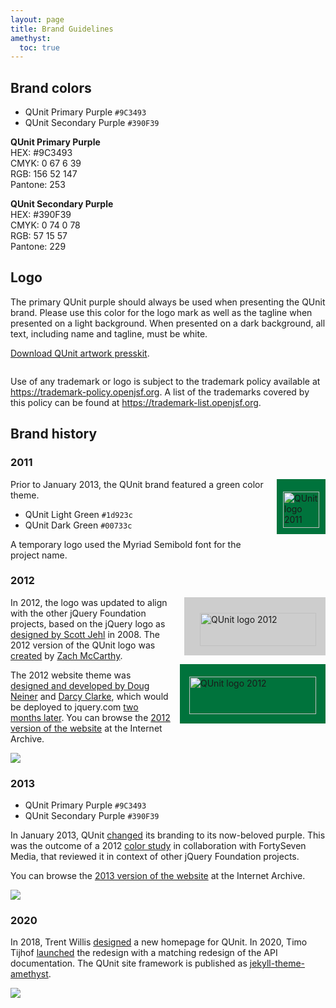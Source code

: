 ```yaml
---
layout: page
title: Brand Guidelines
amethyst:
  toc: true
---
```


## Brand colors

* <span class="q-color-icon" style="background: #9C3493;"></span> QUnit Primary Purple `#9C3493`
* <span class="q-color-icon" style="background: #390F39;"></span> QUnit Secondary Purple `#390F39`

<p class="q-color-block" style="background: #9C3493; color: #FFF;" markdown="1">

**QUnit Primary Purple**<br>
HEX: #9C3493<br>
CMYK: 0 67 6 39<br>
RGB: 156 52 147<br>
Pantone: 253

</p>

<p class="q-color-block" style="background: #390F39; color: #FFF;" markdown="1">

**QUnit Secondary Purple**<br>
HEX: #390F39<br>
CMYK: 0 74 0 78<br>
RGB: 57 15 57<br>
Pantone: 229

</p>

## Logo

The primary QUnit purple should always be used when presenting the QUnit brand. Please use this color for the logo mark as well as the tagline when presented on a light background. When presented on a dark background, all text, including name and tagline, must be white.

[Download QUnit artwork presskit](https://github.com/openjs-foundation/artwork/tree/main/projects/qunit#qunit-artwork).

<figure>
	<img alt="" src="/img/2013-logo-qunit_color_study.png" style="max-height: 270px">
</figure>

Use of any trademark or logo is subject to the trademark policy available at <https://trademark-policy.openjsf.org>. A list of the trademarks covered by this policy can be found at <https://trademark-list.openjsf.org>.

## Brand history

### 2011

<div style="clear: right; float: right; margin: 0 0 1em 1em; padding: 20px 10px 10px 10px; background: #00733c;"><img alt="QUnit logo 2011" src="/img/2011-logo-qunit.png" height="58"></div>

Prior to January 2013, the QUnit brand featured a green color theme.

* <span class="q-color-icon" style="background: #1d923c;"></span> QUnit Light Green `#1d923c`
* <span class="q-color-icon" style="background: #00733c;"></span> QUnit Dark Green `#00733c`

A temporary logo used the Myriad Semibold font for the project name.

### 2012

<div style="clear: right; float: right; margin: 0 0 1em 1em; padding: 25px 15px 15px 25px; background: #cdcdcd;"><img alt="QUnit logo 2012" src="/img/2012-logo-qunit.png" srcset="/img/2012-logo-qunit@2x.png 2x" width="186" height="53"></div>
<div style="clear: right; float: right; margin: 0 0 1em 1em; padding: 20px 15px 15px 15px; background: #00733c;"><img alt="QUnit logo 2012" src="/img/2012b-logo-qunit.png" width="203" height="60"></div>


In 2012, the logo was updated to align with the other jQuery Foundation projects, based on the jQuery logo as [designed by Scott Jehl](https://blog.jquery.com/2008/08/29/jquerycom-site-redesign/) in 2008. The 2012 version of the QUnit logo was [created](https://github.com/qunitjs/qunit/issues/222) by [Zach McCarthy](https://github.com/zrmccarthy).

The 2012 website theme was [designed and developed by Doug Neiner](http://web.archive.org/web/20130918130115/http://appendto.com/blog/2013/01/jquery-design-doug-neiner/) and [Darcy Clarke](https://twitter.com/dougneiner/status/44191485884772352), which would be deployed to jquery.com [two months later](https://blog.jquery.com/2013/01/23/a-site-to-behold-open-content-design-comes-to-jquery-2/). You can browse the [2012 version of the website](https://web.archive.org/web/20121210184108/http://qunitjs.com/) at the Internet Archive.

![](/img/2012-website-qunit.png)

### 2013

* <span class="q-color-icon" style="background: #9C3493;"></span> QUnit Primary Purple `#9C3493`
* <span class="q-color-icon" style="background: #390F39;"></span> QUnit Secondary Purple `#390F39`

In January 2013, QUnit [changed](https://github.com/jquery/jquery-wp-content/commit/3eaa0f780b03c894b8577755be8028526b90c99b) its branding to its now-beloved purple. This was the outcome of a 2012 [color study](https://github.com/qunitjs/qunitjs.com/issues/20) in collaboration with FortySeven Media, that reviewed it in context of other jQuery Foundation projects.

You can browse the [2013 version of the website](https://web.archive.org/web/20180128085010/http://qunitjs.com/) at the Internet Archive.

![](/img/2013-website-qunit.png)

### 2020

In 2018, Trent Willis [designed](https://github.com/qunitjs/qunitjs.com/issues/151#issuecomment-655154878) a new homepage for QUnit. In 2020, Timo Tijhof [launched](https://github.com/qunitjs/qunit/issues/1458#issuecomment-661576550) the redesign with a matching redesign of the API documentation. The QUnit site framework is published as [jekyll-theme-amethyst](https://github.com/qunitjs/jekyll-theme-amethyst).

![](/img/2020-website-qunit.png)
